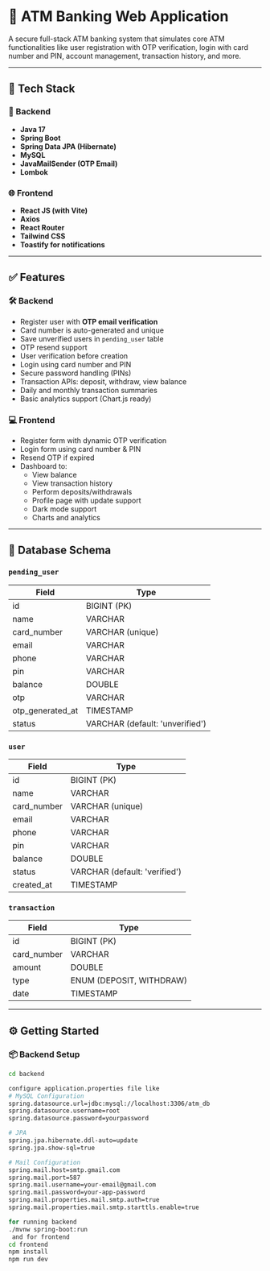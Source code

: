 # 🏦 ATM Banking Web Application

A secure full-stack ATM banking system that simulates core ATM functionalities like user registration with OTP verification, login with card number and PIN, account management, transaction history, and more.

---

## 🧩 Tech Stack

### 🚀 Backend
- **Java 17**
- **Spring Boot**
- **Spring Data JPA (Hibernate)**
- **MySQL**
- **JavaMailSender (OTP Email)**
- **Lombok**

### 🌐 Frontend
- **React JS (with Vite)**
- **Axios**
- **React Router**
- **Tailwind CSS**
- **Toastify for notifications**

---

## ✅ Features

### 🛠️ Backend
- Register user with **OTP email verification**
- Card number is auto-generated and unique
- Save unverified users in `pending_user` table
- OTP resend support
- User verification before creation
- Login using card number and PIN
- Secure password handling (PINs)
- Transaction APIs: deposit, withdraw, view balance
- Daily and monthly transaction summaries
- Basic analytics support (Chart.js ready)

### 💻 Frontend
- Register form with dynamic OTP verification
- Login form using card number & PIN
- Resend OTP if expired
- Dashboard to:
  - View balance
  - View transaction history
  - Perform deposits/withdrawals
  - Profile page with update support
  - Dark mode support
  - Charts and analytics

---

## 🧪 Database Schema

### `pending_user`
| Field          | Type         |
|----------------|--------------|
| id             | BIGINT (PK)  |
| name           | VARCHAR      |
| card_number    | VARCHAR (unique) |
| email          | VARCHAR      |
| phone          | VARCHAR      |
| pin            | VARCHAR      |
| balance        | DOUBLE       |
| otp            | VARCHAR      |
| otp_generated_at | TIMESTAMP |
| status         | VARCHAR (default: 'unverified') |

### `user`
| Field          | Type         |
|----------------|--------------|
| id             | BIGINT (PK)  |
| name           | VARCHAR      |
| card_number    | VARCHAR (unique) |
| email          | VARCHAR      |
| phone          | VARCHAR      |
| pin            | VARCHAR      |
| balance        | DOUBLE       |
| status         | VARCHAR (default: 'verified') |
| created_at     | TIMESTAMP    |

### `transaction`
| Field          | Type         |
|----------------|--------------|
| id             | BIGINT (PK)  |
| card_number    | VARCHAR      |
| amount         | DOUBLE       |
| type           | ENUM (DEPOSIT, WITHDRAW) |
| date           | TIMESTAMP    |

---

## ⚙️ Getting Started

### 📦 Backend Setup

```bash
cd backend

configure application.properties file like
# MySQL Configuration
spring.datasource.url=jdbc:mysql://localhost:3306/atm_db
spring.datasource.username=root
spring.datasource.password=yourpassword

# JPA
spring.jpa.hibernate.ddl-auto=update
spring.jpa.show-sql=true

# Mail Configuration
spring.mail.host=smtp.gmail.com
spring.mail.port=587
spring.mail.username=your-email@gmail.com
spring.mail.password=your-app-password
spring.mail.properties.mail.smtp.auth=true
spring.mail.properties.mail.smtp.starttls.enable=true

for running backend
./mvnw spring-boot:run
 and for frontend
cd frontend
npm install
npm run dev
